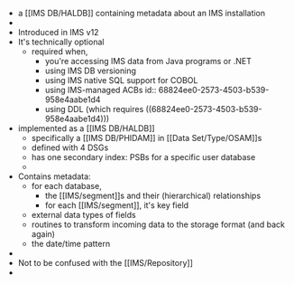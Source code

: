 - a [[IMS DB/HALDB]] containing metadata about an IMS installation
-
- Introduced in IMS v12
- It's technically optional
	- required when,
		- you're accessing IMS data from Java programs or .NET
		- using IMS DB versioning
		- using IMS native SQL support for COBOL
		- using IMS-managed ACBs
		  id:: 68824ee0-2573-4503-b539-958e4aabe1d4
		- using DDL (which requires ((68824ee0-2573-4503-b539-958e4aabe1d4)))
- implemented as a [[IMS DB/HALDB]]
	- specifically a [[IMS DB/PHIDAM]] in [[Data Set/Type/OSAM]]s
	- defined with 4 DSGs
	- has one secondary index: PSBs for a specific user database
	-
- Contains metadata:
	- for each database,
		- the [[IMS/segment]]s and their (hierarchical) relationships
		- for each [[IMS/segment]], it's key field
	- external data types of fields
	- routines to transform incoming data to the storage format (and back again)
	- the date/time pattern
-
- Not to be confused with the [[IMS/Repository]]
-